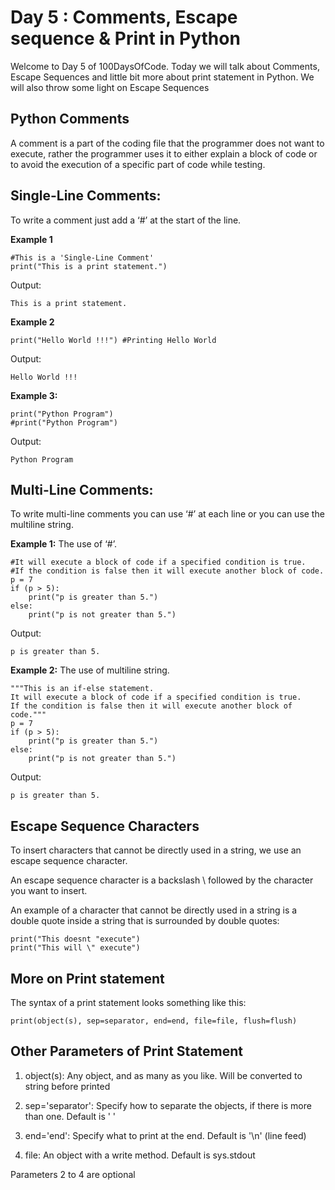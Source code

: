 # Day 5 : Comments, Escape sequence & Print in Python

Welcome to Day 5 of 100DaysOfCode. Today we will talk about Comments, Escape Sequences and little bit more about print statement in Python. We will also throw some light on Escape Sequences

## Python Comments

A comment is a part of the coding file that the programmer does not want to execute, rather the programmer uses it to either explain a block of code or to avoid the execution of a specific part of code while testing.

## Single-Line Comments:

To write a comment just add a ‘#’ at the start of the line.

**Example 1**
```
#This is a 'Single-Line Comment'
print("This is a print statement.")
```

Output:
```
This is a print statement.
```

**Example 2**
```
print("Hello World !!!") #Printing Hello World
```
Output:
```
Hello World !!!
```

**Example 3:**
```
print("Python Program")
#print("Python Program")
```
Output:
```
Python Program
```

## Multi-Line Comments:

To write multi-line comments you can use ‘#’ at each line or you can use the multiline string.

**Example 1:** The use of ‘#’.
```
#It will execute a block of code if a specified condition is true.
#If the condition is false then it will execute another block of code.
p = 7
if (p > 5):
    print("p is greater than 5.")
else:
    print("p is not greater than 5.")
```
Output:
```
p is greater than 5.
```

**Example 2:** The use of multiline string.

```
"""This is an if-else statement.
It will execute a block of code if a specified condition is true.
If the condition is false then it will execute another block of code."""
p = 7
if (p > 5):
    print("p is greater than 5.")
else:
    print("p is not greater than 5.")
```
Output:
```
p is greater than 5.
```

## Escape Sequence Characters

To insert characters that cannot be directly used in a string, we use an escape sequence character.

An escape sequence character is a backslash \ followed by the character you want to insert.

An example of a character that cannot be directly used in a string is a double quote inside a string that is surrounded by double quotes:

```
print("This doesnt "execute")
print("This will \" execute")
```

## More on Print statement
 The syntax of a print statement looks something like this:

```
print(object(s), sep=separator, end=end, file=file, flush=flush)
```

## Other Parameters of Print Statement

1. object(s): Any object, and as many as you like. Will be converted to string before printed

2. sep='separator': Specify how to separate the objects, if there is more than one. Default is ' '

3. end='end': Specify what to print at the end. Default is '\n' (line feed)

4. file: An object with a write method. Default is sys.stdout

Parameters 2 to 4 are optional
